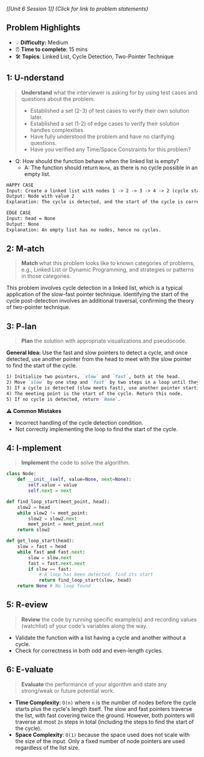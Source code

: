 *[[Unit 6 Session 1]] (Click for link to problem statements)*

## Problem Highlights

* 💡 **Difficulty:** Medium
* ⏰ **Time to complete**: 15 mins
* 🛠️ **Topics**: Linked List, Cycle Detection, Two-Pointer Technique
    
## 1: U-nderstand
 
> **Understand** what the interviewer is asking for by using test cases and questions about the problem.
> - Established a set (2-3) of test cases to verify their own solution later.
> - Established a set (1-2) of edge cases to verify their solution handles complexities.
> - Have fully understood the problem and have no clarifying questions.
> - Have you verified any Time/Space Constraints for this problem?

- Q: How should the function behave when the linked list is empty?
    - A: The function should return `None`, as there is no cycle possible in an empty list.

```markdown
HAPPY CASE
Input: Create a linked list with nodes 1 -> 2 -> 3 -> 4 -> 2 (cycle starts back at 2)
Output: Node with value 2
Explanation: The cycle is detected, and the start of the cycle is correctly identified at node with value 2.

EDGE CASE
Input: head = None
Output: None
Explanation: An empty list has no nodes, hence no cycles.
```

## 2: M-atch

> **Match** what this problem looks like to known categories of problems, e.g., Linked List or Dynamic Programming, and strategies or patterns in those categories.

This problem involves cycle detection in a linked list, which is a typical application of the slow-fast pointer technique. Identifying the start of the cycle post-detection involves an additional traversal, confirming the theory of two-pointer technique.

## 3: P-lan

> **Plan** the solution with appropriate visualizations and pseudocode.

**General Idea:** Use the fast and slow pointers to detect a cycle, and once detected, use another pointer from the head to meet with the slow pointer to find the start of the cycle.

```markdown
1) Initialize two pointers, `slow` and `fast`, both at the head.
2) Move `slow` by one step and `fast` by two steps in a loop until they either meet or `fast` encounters a null (indicating no cycle).
3) If a cycle is detected (slow meets fast), use another pointer starting from the head and move both this new pointer and `slow` one step at a time until they meet.
4) The meeting point is the start of the cycle. Return this node.
5) If no cycle is detected, return `None`.
```

**⚠️ Common Mistakes**

- Incorrect handling of the cycle detection condition.
- Not correctly implementing the loop to find the start of the cycle.

## 4: I-mplement

> **Implement** the code to solve the algorithm.

```python
class Node:
    def __init__(self, value=None, next=None):
        self.value = value
        self.next = next

def find_loop_start(meet_point, head):
    slow2 = head
    while slow2 != meet_point:
        slow2 = slow2.next
        meet_point = meet_point.next
    return slow2

def get_loop_start(head):
    slow = fast = head
    while fast and fast.next:
        slow = slow.next
        fast = fast.next.next
        if slow == fast:
            # A loop has been detected, find its start
            return find_loop_start(slow, head)
    return None # No loop found
```

## 5: R-eview

> **Review** the code by running specific example(s) and recording values (watchlist) of your code's variables along the way.

- Validate the function with a list having a cycle and another without a cycle.
- Check for correctness in both odd and even-length cycles.

## 6: E-valuate

> **Evaluate** the performance of your algorithm and state any strong/weak or future potential work.

* **Time Complexity**: `O(n)` where `n` is the number of nodes before the cycle starts plus the cycle's length itself. The slow and fast pointers traverse the list, with fast covering twice the ground. However, both pointers will traverse at most `2n` steps in total (including the steps to find the start of the cycle).
* **Space Complexity**: `O(1)` because the space used does not scale with the size of the input. Only a fixed number of node pointers are used regardless of the list size.

